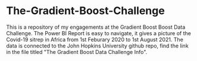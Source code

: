# The-Gradient-Boost-Challenge
This is a repository of my engagements at the Gradient Boost Boost Data Challenge.
The Power BI Report is easy to navigate, it gives a picture of the Covid-19 sitrep in Africa from 1st Feburary 2020 to 1st August 2021.
The data is connected to the John Hopkins University github repo, find the link in the file titled "The Gradient Boost Data Challenge Info".
